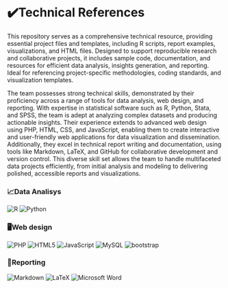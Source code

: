 # :heavy_check_mark:Technical References
This repository serves as a comprehensive technical resource, providing essential project files and templates, including R scripts, report examples, visualizations, and HTML files. Designed to support reproducible research and collaborative projects, it includes sample code, documentation, and resources for efficient data analysis, insights generation, and reporting. Ideal for referencing project-specific methodologies, coding standards, and visualization templates.



The team possesses strong technical skills, demonstrated by their proficiency across a range of tools for data analysis, web design, and reporting. With expertise in statistical software such as R, Python, Stata, and SPSS, the team is adept at analyzing complex datasets and producing actionable insights. Their experience extends to advanced web design using PHP, HTML, CSS, and JavaScript, enabling them to create interactive and user-friendly web applications for data visualization and dissemination. Additionally, they excel in technical report writing and documentation, using tools like Markdown, LaTeX, and GitHub for collaborative development and version control. This diverse skill set allows the team to handle multifaceted data projects efficiently, from initial analysis and modeling to delivering polished, accessible reports and visualizations.

### :chart_with_upwards_trend:Data Analisys

![R](https://img.shields.io/badge/r-%23276DC3.svg?style=for-the-badge&logo=r&logoColor=white)
![Python](https://img.shields.io/badge/python-3670A0?style=for-the-badge&logo=python&logoColor=ffdd54)

### :desktop_computer:Web design 

![PHP](https://img.shields.io/badge/php-%23777BB4.svg?style=for-the-badge&logo=php&logoColor=white)
![HTML5](https://img.shields.io/badge/html5-%23E34F26.svg?style=for-the-badge&logo=html5&logoColor=white)
![JavaScript](https://img.shields.io/badge/javascript-%23323330.svg?style=for-the-badge&logo=javascript&logoColor=%23F7DF1E)
![MySQL](https://img.shields.io/badge/mysql-4479A1.svg?style=for-the-badge&logo=mysql&logoColor=white)
![bootstrap](https://img.shields.io/badge/Bootstrap-563D7C?style=for-the-badge&logo=bootstrap&logoColor=white)

### :bookmark_tabs:Reporting 

![Markdown](https://img.shields.io/badge/Markdown-000000?style=for-the-badge&logo=markdown&logoColor=white)
![LaTeX](https://img.shields.io/badge/latex-%23008080.svg?style=for-the-badge&logo=latex&logoColor=white)
![Microsoft Word](https://img.shields.io/badge/Microsoft_Word-2B579A?style=for-the-badge&logo=microsoft-word&logoColor=white)


